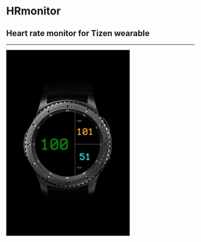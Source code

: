 # HRmonitor #

## Heart rate monitor for Tizen wearable ##

----



![picture](https://github.com/b4rb4tron/HRmonitor/blob/master/extras/mockups/01.png)